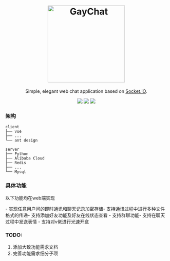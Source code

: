 <h1 align="center">
    <img src="https://i.jpg.dog/file/jpg-dog/de6d6ec5db96ba888b4638f2385c0f8c.png" alt="GayChat" width="240">
</h1>
<p align="center">
Simple, elegant web chat application based on <a href="https://socket.io/">Socket.IO</a>.

</p>
<p align="center">
  <a href="https://github.com/Vickko/GayChat/blob/master/LICENSE"><img src="https://img.shields.io/badge/license-WTFPL-brightgreen"></a>
  <a href="https://cn.vuejs.org/"><img src="https://img.shields.io/badge/vue-2.0%2B-blueviolet"></a>
  <a href="https://www.python.org/"><img src="https://img.shields.io/badge/python-3.6%2B-informational"></a>
</p>


### 架构

```
client
├── vue
├── ...
└── ant design

server
├── Python
├── Alibaba Cloud
├── Redis
├── ...
└── Mysql
```

### 具体功能

 以下功能均在web端实现

 ​-​ 实现任意用户间的即时通讯和聊天记录加密存储
 ​-​ 支持通讯过程中进行多种文件格式的传递
 ​-​ 支持添加好友功能及好友在线状态查看
 ​-​ 支持群聊功能
 ​-​ 支持在聊天过程中发送表情
 ​-​ 支持对v佬进行光速开盒

### TODO:

1. 添加大致功能需求文档
2. 完善功能需求细分子项
